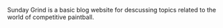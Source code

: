 Sunday Grind is a basic blog website for descussing topics related to the world of competitive paintball.  
